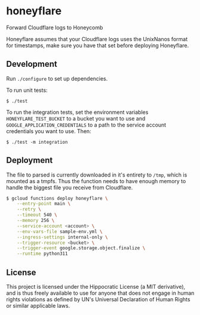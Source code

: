 # honeyflare

Forward Cloudflare logs to Honeycomb

Honeyflare assumes that your Cloudflare logs uses the UnixNanos format for
timestamps, make sure you have that set before deploying Honeyflare.


## Development

Run `./configure` to set up dependencies.

To run unit tests:

    $ ./test

To run the integration tests, set the environment variables
`HONEYFLARE_TEST_BUCKET` to a bucket you want to use and
`GOOGLE_APPLICATION_CREDENTIALS` to a path to the service account credentials
you want to use. Then:

    $ ./test -m integration


## Deployment

The file to parsed is currently downloaded in it's entirety to `/tmp`, which is
mounted as a tmpfs. Thus the function needs to have enough memory to handle the
biggest file you receive from Cloudflare.

```sh
$ gcloud functions deploy honeyflare \
    --entry-point main \
    --retry \
    --timeout 540 \
    --memory 256 \
    --service-account <account> \
    --env-vars-file sample-env.yml \
    --ingress-settings internal-only \
    --trigger-resource <bucket> \
    --trigger-event google.storage.object.finalize \
    --runtime python311
```


## License

This project is licensed under the Hippocratic License (a MIT derivative), and
is thus freely available to use for anyone that does not engage in human rights
violations as defined by UN's Universal Declaration of Human Rights or similar
applicable laws.
